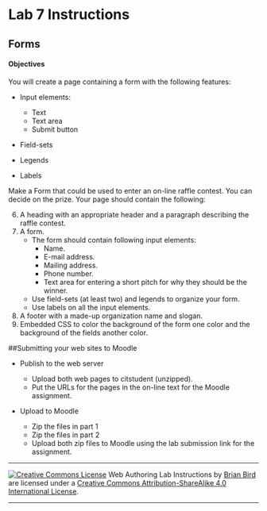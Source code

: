 # Lab 7 Instructions

## Forms

#### Objectives

You will create a page containing a form with the following features:

- Input elements: 

  - Text
  - Text area
  - Submit button
  
- Field-sets

- Legends

- Labels

  

Make a Form that could be used to enter an on-line raffle contest. You can decide on the prize. Your page should contain the following:

6. A heading with an appropriate header and a paragraph describing  the raffle contest.
2. A form.
   - The form should contain following input elements:
     - Name.
     - E-mail address.
     - Mailing address.
     - Phone number.
     - Text area for entering a short pitch for why they should be the winner.
   - Use field-sets (at least two) and legends to organize your form.
   - Use labels on all the input elements.
3. A footer with a made-up organization name and slogan.
4. Embedded CSS to color the background of the form one color and the background of the fields another color.



##Submitting your web sites to Moodle

- Publish to the web server

  - Upload both web pages to citstudent (unzipped).
  - Put the URLs for the pages in the on-line text for the Moodle assignment.

- Upload to Moodle

  - Zip the files in part 1
  - Zip the files in part 2
  - Upload both zip files to Moodle using the lab submission link for the assignment.

  

------

[![Creative Commons License](https://i.creativecommons.org/l/by-sa/4.0/88x31.png)](http://creativecommons.org/licenses/by-sa/4.0/) Web Authoring Lab Instructions by [Brian Bird](https://profbird.online) are licensed under a [Creative Commons Attribution-ShareAlike 4.0 International License](http://creativecommons.org/licenses/by-sa/4.0/). 

------------




